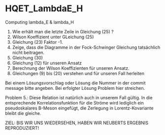 # HQET_LambdaE_H
Computing lambda_E &amp; lambda_H

1. Wie erhält man die letzte Zeile in Gleichung (25) ?
2. Wilson Koeffizient unter GLeichung (25)
3. Gleichung (23) Faktor -1.
3. Zeige, dass die Diagramme in der Fock-Schwinger Gleichung tatsächlich nicht beitragen.
4. Gleichung (30)
5. Gleichung (12) für unseren Ansatz
6. Berechnung der Wilson Koeffizienten für unseren Ansatz.
7. Gleichungen (9) bis (20) verstehen und für unseren Fall herleiten

Bei einem Lösungsvorschlag oder Lösung die Nummer in der commit message bitte angeben. Bei erfolgter Lösung Problem hier
streichen. 

Problem 5.: Diese Relation ist natürlich auch in unserem Fall gültig. In die entsprechende Korrelationsfunktion für die Ströme wird lediglich ein pseudoskalares B-Meson eingefügt, die Zerlegung in Lorentz-Kovariante bleibt die gleiche.

ZIEL: BIS WIR UNS WIEDERSEHEN, HABEN WIR NEUBERTS ERGEBNIS REPRODUZIERT!
